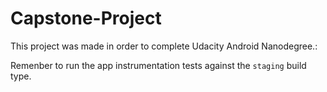 # Capstone-Project

This project was made in order to complete Udacity Android Nanodegree.:

Remenber to run the app instrumentation tests against the `staging` build type.

